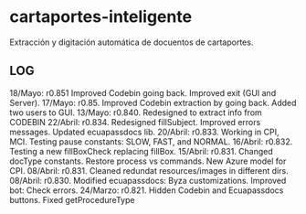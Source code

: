 # cartaportes-inteligente
Extracción y digitación automática de docuentos de cartaportes.

## LOG
18/Mayo:  r0.851  Improved Codebin going back. Improved exit (GUI and Server).
17/Mayo:  r0.85.  Improved Codebin extraction by going back. Added two users to GUI.
13/Mayo:  r0.840. Redesigned to extract info from CODEBIN
22/Abril: r0.834. Redesigned fillSubject. Improved errors messages. Updated ecuapassdocs lib.
20/Abril: r0.833. Working in CPI, MCI. Testing pause constants: SLOW, FAST, and NORMAL.
16/Abril: r0.832. Testing a new fillBoxCheck replacing fillBox.
15/Abril: r0.831. Changed docType constants. Restore process vs commands. New Azure model for CPI.
08/Abril: r0.831. Cleaned redundat resources/images in different dirs.
08/Abril: r0.830. Modified ecuapassdocs: Byza customizations. Improved bot: Check errors.
24/Marzo: r0.821. Hidden  Codebin and Ecuapassdocs buttons. Fixed getProcedureType

